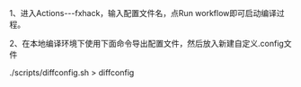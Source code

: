 1、进入Actions---fxhack，输入配置文件名，点Run workflow即可启动编译过程。

2、在本地编译环境下使用下面命令导出配置文件，然后放入新建自定义.config文件

./scripts/diffconfig.sh > diffconfig
